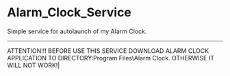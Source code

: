 # Alarm_Clock_Service
Simple service for autolaunch of my Alarm Clock.


------------------------------------------------------------------------------------------------------------------------------------------
ATTENTION!!! BEFORE USE THIS SERVICE DOWNLOAD ALARM CLOCK APPLICATION TO DIRECTORY:Program Files\Alarm Clock. OTHERWISE IT WILL NOT WORK!|
